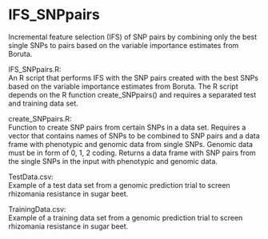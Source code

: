 # IFS_SNPpairs
Incremental feature selection (IFS) of SNP pairs by combining only the best single SNPs to pairs based on the variable importance estimates from Boruta. 

IFS_SNPpairs.R:  
An R script that performs IFS with the SNP pairs created with the best SNPs based on the variable importance estimates from Boruta.
The R script depends on the R function create_SNPpairs() and requires a separated test and training data set.

create_SNPpairs.R:  
Function to create SNP pairs from certain SNPs in a data set. 
Requires a vector that contains names of SNPs to be combined to SNP pairs and a data frame with phenotypic and genomic data from single SNPs. Genomic data must be in form of 0, 1, 2 coding. 
Returns a data frame with SNP pairs from the single SNPs in the input with phenotypic and genomic data.

TestData.csv:  
Example of a test data set from a genomic prediction trial to screen rhizomania resistance in sugar beet. 

TrainingData.csv:  
Example of a training data set from a genomic prediction trial to screen rhizomania resistance in sugar beet. 
